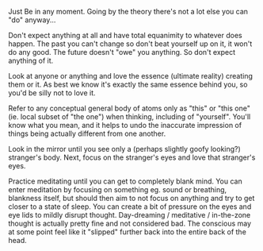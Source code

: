 
Just Be in any moment. Going by the theory there's not a lot else you can "do" anyway...

Don't expect anything at all and have total equanimity to whatever does happen. The past you can't change so don't beat yourself up on it, it won't do any good. The future doesn't "owe" you anything. So don't expect anything of it.

Look at anyone or anything and love the essence (ultimate reality) creating them or it. As best we know it's exactly the same essence behind you, so you'd be silly not to love it.

Refer to any conceptual general body of atoms only as "this" or "this one" (ie. local subset of "the one") when thinking, including of "yourself". You'll know what you mean, and it helps to undo the inaccurate impression of things being actually different from one another.

Look in the mirror until you see only a (perhaps slightly goofy looking?) stranger's body. Next, focus on the stranger's eyes and love that stranger's eyes.

Practice meditating until you can get to completely blank mind. You can enter meditation by focusing on something eg. sound or breathing, blankness itself, but should then aim to not focus on anything and try to get closer to a state of sleep. You can create a bit of pressure on the eyes and eye lids to mildly disrupt thought. Day-dreaming / meditative / in-the-zone thought is actually pretty fine and not considered bad. The conscious may at some point feel like it "slipped" further back into the entire back of the head.


